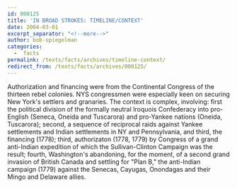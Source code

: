 ```yaml
---
id: 000125
title: 'IN BROAD STROKES: TIMELINE/CONTEXT'
date: 2004-03-01
excerpt_separator: "<!--more-->"
author: bob-spiegelman
categories:
  -  facts
permalink: /texts/facts/archives/timeline-context/
redirect_from: /texts/facts/archives/000125/
---
```


Authorization and financing were from the Continental Congress of the thirteen rebel colonies. NYS congressmen were especially keen on securing New York's settlers and granaries. The context is complex, involving: first the political division of the formally neutral Iroquois Confederacy into pro-English (Seneca, Oneida and Tuscarora) and pro-Yankee nations (Oneida, Tuscarora); second, a sequence of reciprocal raids against Yankee settlements and Indian settlements in NY and Pennsylvania, and third, the financing (1778); third, authorizaton (1778, 1779) by Congress of a grand anti-Indian expedition of which the Sullivan-Clinton Campaign was the result; fourth, Washington's abandoning, for the moment, of a second grand invasion of British Canada and settling for "Plan B," the anti-Indian campaign (1779) against the Senecas, Cayugas, Onondagas and their Mingo and Delaware allies.
